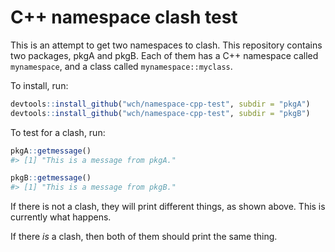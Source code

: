 C++ namespace clash test
========================

This is an attempt to get two namespaces to clash. This repository contains two packages, pkgA and pkgB. Each of them has a C++ namespace called `mynamespace`, and a class called `mynamespace::myclass`.

To install, run:

```R
devtools::install_github("wch/namespace-cpp-test", subdir = "pkgA")
devtools::install_github("wch/namespace-cpp-test", subdir = "pkgB")
```


To test for a clash, run:

```R
pkgA::getmessage()
#> [1] "This is a message from pkgA."

pkgB::getmessage()
#> [1] "This is a message from pkgB."
```

If there is not a clash, they will print different things, as shown above. This is currently what happens.

If there _is_ a clash, then both of them should print the same thing.
